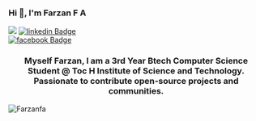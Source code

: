 ### Hi 👋, I'm Farzan F A

![](https://visitor-badge.laobi.icu/badge?page_id=farzanfa.visitor-badge)
[![linkedin Badge](https://img.shields.io/badge/@farzanfa-blue?style=flat-square&labelColor=1ca0f1&logo=linkedin&logoColor=white&link=https://www.linkedin.com/in/farzanfa/)](https://www.linkedin.com/in/farzanfa/)	
[![facebook Badge](https://img.shields.io/badge/@iamfrzu-blue?style=flat-square&labelColor=00000&logo=facebook&logoColor=white&link=https://www.facebook.com/iamfrzu/)](https://www.facebook.com/iamfrzu/)	

<h3 align="center">Myself Farzan, I am a 3rd Year Btech Computer Science Student @ Toc H Institute of Science and Technology. Passionate to contribute open-source projects and communities.</h3>

<img src="https://github-readme-stats.vercel.app/api?username=Farzanfa&count_private=true&theme=dark&show_icons=true" alt="Farzanfa" align='center' />